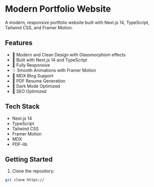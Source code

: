 # Modern Portfolio Website

A modern, responsive portfolio website built with Next.js 14, TypeScript, Tailwind CSS, and Framer Motion.

## Features

- 🎨 Modern and Clean Design with Glassmorphism effects
- 🚀 Built with Next.js 14 and TypeScript
- 📱 Fully Responsive
- ✨ Smooth Animations with Framer Motion
- 📝 MDX Blog Support
- 📄 PDF Resume Generation
- 🌙 Dark Mode Optimized
- 🎯 SEO Optimized

## Tech Stack

- Next.js 14
- TypeScript
- Tailwind CSS
- Framer Motion
- MDX
- PDF-lib

## Getting Started

1. Clone the repository:

```bash
git clone https://
```
